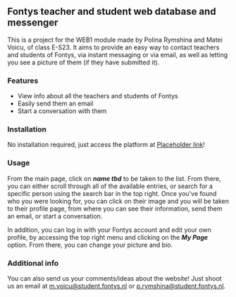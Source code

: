 ## Fontys teacher and student web database and messenger

This is a project for the WEB1 module made by Polina Rymshina and Matei Voicu, of class E-S23. It aims to provide an easy way to contact teachers and students of Fontys, via instant messaging or via email, as well as letting you see a picture of them (if they have submitted it). 

### Features
* View info about all the teachers and students of Fontys
* Easily send them an email
* Start a conversation with them 

### Installation
No installation required, just access the platform at [Placeholder link](placeholder.link.com)!

### Usage
From the main page, click on ___name tbd___ to be taken to the list. From there, you can either scroll through all of the available entries, or search for a specific person using the search bar in the top right. Once you've found who you were looking for, you can click on their image and you will be taken to their profile page, from where you can see their information, send them an email, or start a conversation.

In addition, you can log in with your Fontys account and edit your own profile, by accessing the top right menu and clicking on the ___My Page___ option. From there, you can change your picture and bio.

### Additional info
You can also send us your comments/ideas about the website! Just shoot us an email at m.voicu@student.fontys.nl or p.rymshina@student.fontys.nl.